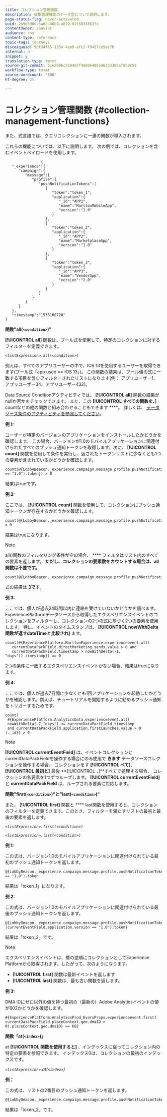 ```yaml
---
title: コレクション管理関数
description: 収集管理機能のデータ型について説明します。
page-status-flag: never-activated
uuid: 269d590c-5a6d-40b9-a879-02f5033863fc
contentOwner: sauviat
audience: rns
content-type: reference
topic-tags: journeys
discoiquuid: 5df34f55-135a-4ea8-afc2-f9427ce5ae7b
internal: n
snippet: y
translation-type: tm+mt
source-git-commit: 61e269bc319407f48006486b96333385ef8b9c58
workflow-type: tm+mt
source-wordcount: '598'
ht-degree: 2%

---
```



# コレクション管理関数 {#collection-management-functions}

また、式言語では、クエリコレクションに一連の関数が導入されます。

これらの機能については、以下に説明します。 次の例では、コレクションを含むイベントペイロードを使用します。

```
                { 
   "_experience":{ 
      "campaign":{ 
         "message":{ 
            "profile":{ 
               "pushNotificationTokens":[ 
                  { 
                     "token":"token_1",
                     "application":{ 
                        "_id":"APP1",
                        "name":"MarltonMobileApp",
                        "version":"1.0"
                     }
                  },
                  { 
                     "token":"token_2",
                     "application":{ 
                        "_id":"APP2",
                        "name":"MarketplaceApp",
                        "version":"1.0"
                     }
                  },
                  { 
                     "token":"token_3",
                     "application":{ 
                        "_id":"APP3",
                        "name":"VendorApp",
                        "version":"2.0"
                     }
                  }
               ]
            }
         }
      }
   },
   "timestamp":"1536160728"
}
```

**関数&quot;all(`<condition>`)&quot;**

**[!UICONTROL all]** 関数は、ブール式を使用して、特定のコレクションに対するフィルターを定義できます。

```
<listExpression>.all(<condition>)
```

例えば、すべてのアプリユーザーの中で、IOS 13を使用するユーザーを取得できます(ブール式「app used == IOS 13」)。 この関数の結果は、ブール値の式に一致する項目を含むフィルターされたリストになります(例： アプリユーザー1、アプリユーザー34、アプリユーザー432)。

Data Source Conditionアクティビティでは、 **[!UICONTROL all]** 関数の結果がnullか否かをチェックできます。 また、この **[!UICONTROL すべての関数を、]** countなどの他の関数と組み合わせることもできます ****。 詳しくは、 [データソース条件のアクティビティを参照してください](../building-journeys/condition-activity.md#data_source_condition)。

**例 1:**

ユーザーが特定のバージョンのアプリケーションをインストールしたかどうかを確認します。 この場合、バージョンが1.0のモバイルアプリケーションに関連付けられたすべてのプッシュ通知トークンを取得します。次に、 **[!UICONTROL count]** 関数を使用して条件を実行し、返されたトークンリストに少なくとも1つの要素が含まれているかどうかを確認します。

```
count(@{LobbyBeacon._experience.campaign.message.profile.pushNotificationTokens.all(currentEventField.application.version == "1.0").token}) > 0
```

結果はtrueです。

**例 2:**

ここでは、 **[!UICONTROL count]** 関数を使用して、コレクションにプッシュ通知トークンが存在するかどうかを確認します。

```
count(@{LobbyBeacon._experience.campaign.message.profile.pushNotificationTokens.all().token}) > 0
```

結果はtrueになります。

<!--Alternatively, you can check if there is no token in the collection:

   ```
   count(@{LobbyBeacon._experience.campaign.message.profile.pushNotificationTokens.all().token}) == 0
   ```

The result will be false.

Here we use the count function in a condition to count the number of push notification tokens in the event.

`count(@{LobbyBeacon._experience.campaign.message.profile.pushNotificationTokens.all().token})`

The result is true.

Note that when the condition in the **all()** function is empty, the filter will return all the elements in the list. Hence, the expression above is equivalent to:

`count(@{LobbyBeacon._experience.campaign.message.profile.pushNotificationTokens.application.name})`

In both cases, the result of the expression is **3**.

A query of experience events recorded on the platform may or may not include the current event that triggered the current Journey. This will depend on the relative processing time with which Journey Orchestration sees an event and started evaluating conditions, versus the time it takes for that event to be ingested into the platform. For example, when using the .all() syntax to query experience events from the platform, we recommend enforcing the exclusion of the current event (by requiring an
earlier timestamp) in order to only consider prior events.-->

>[!NOTE]
>
>all()関数のフィルタリング条件が空の場合、 **** フィルタはリスト内のすべての要素を返します。 **ただし、コレクションの要素数をカウントする場合は、all関数は不要です。**


```
count(@{LobbyBeacon._experience.campaign.message.profile.pushNotificationTokens.token})
```

式の結果は **3です**。

**例 3:**

ここでは、個人が過去24時間以内に連絡を受けていないかどうかを調べます。 ExperiencePlatformデータソースから取得したエクスペリエンスイベントのコレクションをフィルターし、コレクションの2つの式に基づく2つの要素を使用します。 特に、イベントのタイムスタンプは、 **[!UICONTROL nowWithDelta関数が返すdateTimeと比較され]** ます。

```
count(#{ExperiencePlatform.MarltonExperience.experienceevent.all(
   currentDataPackField.directMarketing.sends.value > 0 and
   currentDataPackField.timestamp > nowWithDelta(-1, "days")).timestamp}) == 0
```

2つの条件に一致するエクスペリエンスイベントがない場合、結果はtrueになります。

**例 4:**

ここでは、個人が過去7日間に少なくとも1回アプリケーションを起動したかどうかを確認します。例えば、チュートリアルを開始するように勧めるプッシュ通知をトリガーするためです。

```
count(
 #{ExperiencePlatform.AnalyticsData.experienceevent.all(
 nowWithDelta(-7,"days") <= currentDataPackField.timestamp
 and currentDataPackField.application.firstLaunches.value > 0
)._id}) > 0
```

<!--**"All + Count" example 4:** here we use the count function in a boolean expression to see if there is push notification tokens in the collection.

`count(@{LobbyBeacon._experience.campaign.message.profile.pushNotificationTokens.all().application.name}) > 0`

The result will be:

`true`

Alternatively, you can check if there is NO token in the collection:

`count(@{LobbyBeacon._experience.campaign.message.profile.pushNotificationTokens.all().application.name}) =0`

The result will be:

`false`-->

>[!NOTE]
>
>**[!UICONTROL currentEventField]** は、イベントコレクションとcurrentDataPackFieldを操作する場合にのみ使用で **きます**
>データソースコレクションを操作する場合。 コレクションをす **[!UICONTROL べて]**、 **[!UICONTROL 最初と]** 最後 **[!UICONTROL 、]**すべてで処理する場合、
>コレクションの各要素を1つずつループします。 **[!UICONTROL currentEventField]** と **currentDataPackField**
>は、ループされる要素に対応します。

**関数&quot;first(`<condition>`)&quot;と&quot;last(`<condition>`)&quot;**

また、 **[!UICONTROL first]** 関数と **** last関数を使用すると、コレクションのフィルターを定義できます。このとき、フィルターを満たすリストの最初と最後の要素を返します。

_`<listExpression>.first(<condition>)`_

_`<listExpression>.last(<condition>)`_

**例 1:**

この式は、バージョン1.0のモバイルアプリケーションに関連付けられている最初のプッシュ通知トークンを返します。

```
@{LobbyBeacon._experience.campaign.message.profile.pushNotificationTokens.first(currentEventField.application.version == "1.0").token
```

結果は「token_1」になります。

**例 2:**

この式は、バージョン1.0のモバイルアプリケーションに関連付けられている最後のプッシュ通知トークンを返します。

```
@{LobbyBeacon._experience.campaign.message.profile.pushNotificationTokens.last&#8203;(currentEventField.application.version == "1.0").token}
```

結果は「token_2」です。

>[!NOTE]
>
>エクスペリエンスイベントは、暦の逆順にコレクションとしてExperience Platformから取得されます。したがって、次のようになります。
>* **[!UICONTROL first]** 関数は最新イベントを返します
>* **[!UICONTROL last]** 関数は、最も古い関数を返します。


**例 3:**

DMA IDにゼロ以外の値を持つ最初の（最新の）Adobe Analyticsイベントの値が602かどうかを確認します。

```
#{ExperiencePlatform.AnalyticsProd_EvarsProps.experienceevent.first(
currentDataPackField.placeContext.geo.dmaID > 0).placeContext.geo.dmaID} == 602
```

**関数「at(`<index>`)」**

at **[!UICONTROL 関数を使用すると]** 、インデックスに従ってコレクション内の特定の要素を参照できます。
インデックス0は、コレクションの最初のインデックスです。

_`<listExpression>`.at(`<index>`)_

**例：**

この式は、リストの2番目のプッシュ通知トークンを返します。

```
@{LobbyBeacon._experience.campaign.message.profile.pushNotificationTokens.at(1).token}
```

結果は「token_2」です。